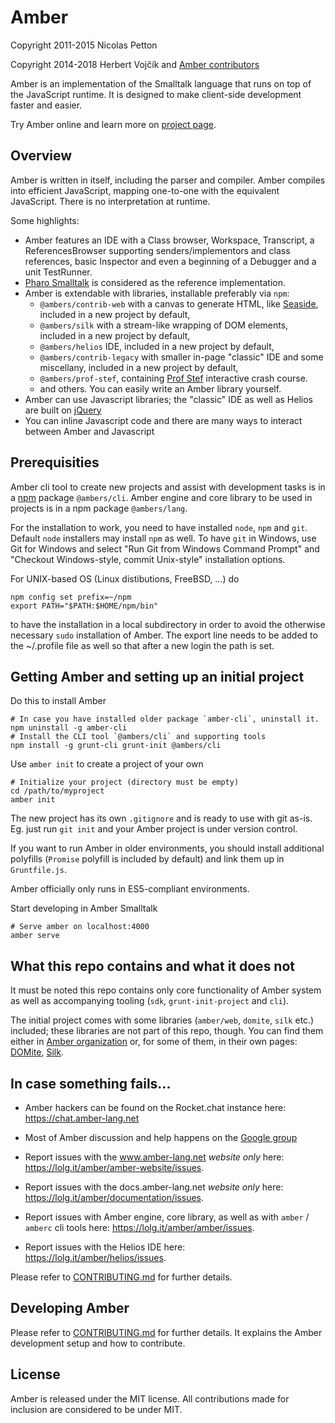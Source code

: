 Amber
====

Copyright 2011-2015 Nicolas Petton

Copyright 2014-2018 Herbert Vojčík and [Amber contributors](CONTRIBUTORS)

Amber is an implementation of the Smalltalk language that runs on top of the JavaScript runtime. It is designed to make client-side development faster and easier.

Try Amber online and learn more on [project page](http://amber-lang.net).

Overview
--------

Amber is written in itself, including the parser and compiler. Amber compiles into efficient JavaScript, mapping one-to-one with the equivalent JavaScript. There is no interpretation at runtime.

Some highlights:

- Amber features an IDE with a Class browser, Workspace, Transcript, a ReferencesBrowser supporting senders/implementors and class references, basic Inspector and even a beginning of a Debugger and a unit TestRunner.
- [Pharo Smalltalk](http://www.pharo-project.org) is considered as the reference implementation.
- Amber is extendable with libraries, installable preferably via `npm`:
    - `@ambers/contrib-web` with a canvas to generate HTML, like [Seaside](http://www.seaside.st), included in a new project by default,
    - `@ambers/silk` with a stream-like wrapping of DOM elements, included in a new project by default,
    - `@ambers/helios` IDE, included in a new project by default,
    - `@ambers/contrib-legacy` with smaller in-page "classic" IDE and some miscellany, included in a new project by default,
    - `@ambers/prof-stef`, containing [Prof Stef](http://amber-lang.net/learn.html) interactive crash course.
    - and others. You can easily write an Amber library yourself.
- Amber can use Javascript libraries; the "classic" IDE as well as Helios are built on [jQuery](http://www.jquery.com)
- You can inline Javascript code and there are many ways to interact between Amber and Javascript


Prerequisities
-------------

Amber cli tool to create new projects and assist with development tasks
is in a [npm](http://npmjs.org) package  `@ambers/cli`.
Amber engine and core library to be used in projects
is in a npm package `@ambers/lang`.

For the installation to work, you need to have installed `node`, `npm` and `git`.
Default `node` installers may install `npm` as well.
To have `git` in Windows, use Git for Windows and select "Run Git from Windows Command Prompt" and "Checkout Windows-style, commit Unix-style" installation options.

For UNIX-based OS (Linux distibutions, FreeBSD, ...) do

    npm config set prefix=~/npm
    export PATH="$PATH:$HOME/npm/bin"
   
to have the installation in a local subdirectory in order to avoid the otherwise necessary ``sudo`` installation of Amber. The export line needs to be added to the ~/.profile file as well so that after a new login the path is set.



Getting Amber and setting up an initial project
-----------------------------------------------

Do this to install Amber

	# In case you have installed older package `amber-cli`, uninstall it.
	npm uninstall -g amber-cli
    # Install the CLI tool `@ambers/cli` and supporting tools
    npm install -g grunt-cli grunt-init @ambers/cli


Use ``amber init``  to create a project of your own

    # Initialize your project (directory must be empty)
    cd /path/to/myproject
    amber init

The new project has its own `.gitignore` and is ready to use with git as-is.
Eg. just run `git init` and your Amber project is under version control.

If you want to run Amber in older environments,
you should install additional polyfills (`Promise` polyfill
is included by default) and link them up in `Gruntfile.js`.

Amber officially only runs in ES5-compliant environments.

Start developing in Amber Smalltalk

    # Serve amber on localhost:4000
    amber serve


What this repo contains and what it does not
--------------

It must be noted this repo contains only core functionality of Amber system
as well as accompanying tooling (`sdk`, `grunt-init-project` and `cli`).

The initial project comes with some libraries (`amber/web`, `domite`, `silk` etc.)
included; these libraries are not part of this repo, though. You can find them either in
[Amber organization](https://lolg.it/amber) or, for some of them, in their own pages:
[DOMite](https://lolg.it/herby/domite), [Silk](https://lolg.it/herby/silk).

In case something fails...
--------------

  - Amber hackers can be found on the Rocket.chat instance here: https://chat.amber-lang.net
  - Most of Amber discussion and help happens on the [Google group](http://groups.google.com/group/amber-lang)

  - Report issues with the www.amber-lang.net _website only_ here: https://lolg.it/amber/amber-website/issues.
  - Report issues with the docs.amber-lang.net _website only_ here: https://lolg.it/amber/documentation/issues.
  - Report issues with Amber engine, core library, as well as with `amber` / `amberc` cli tools here: https://lolg.it/amber/amber/issues.
  - Report issues with the Helios IDE here: https://lolg.it/amber/helios/issues.

Please refer to [CONTRIBUTING.md](CONTRIBUTING.md) for further details.


Developing Amber
--------------

Please refer to [CONTRIBUTING.md](CONTRIBUTING.md) for further details.
It explains the Amber development setup and how to contribute.


License
-------

Amber is released under the MIT license. All contributions made for inclusion are considered to be under MIT.
